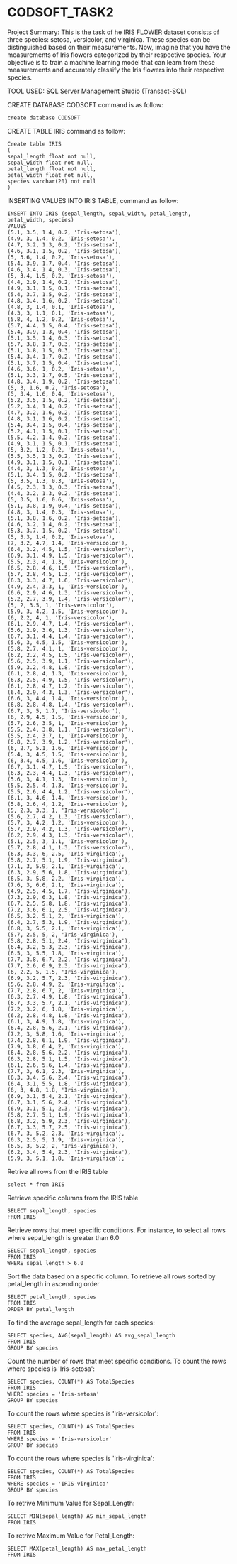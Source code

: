 # CODSOFT_TASK2

Project Summary: This is the task of he IRIS FLOWER dataset consists of three species: setosa, versicolor, and virginica. These species can be distinguished based on their measurements. Now, imagine that you have the measurements of Iris flowers categorized by their respective species. Your objective is to train a machine learning model that can learn from these measurements and accurately classify the Iris flowers into their respective species.


TOOL USED: SQL Server Management Studio (Transact-SQL)

CREATE DATABASE CODSOFT command is as follow:

    create database CODSOFT


CREATE TABLE IRIS command as follow:

    Create table IRIS
    (
    sepal_length float not null,
    sepal_width float not null,
    petal_length float not null,
    petal_width float not null,
    species varchar(20) not null
    )



INSERTING VALUES INTO IRIS TABLE, command as follow:


    INSERT INTO IRIS (sepal_length, sepal_width, petal_length, petal_width, species)
    VALUES
    (5.1, 3.5, 1.4, 0.2, 'Iris-setosa'),
    (4.9, 3, 1.4, 0.2, 'Iris-setosa'),
    (4.7, 3.2, 1.3, 0.2, 'Iris-setosa'),
    (4.6, 3.1, 1.5, 0.2, 'Iris-setosa'),
    (5, 3.6, 1.4, 0.2, 'Iris-setosa'),
    (5.4, 3.9, 1.7, 0.4, 'Iris-setosa'),
    (4.6, 3.4, 1.4, 0.3, 'Iris-setosa'),
    (5, 3.4, 1.5, 0.2, 'Iris-setosa'),
    (4.4, 2.9, 1.4, 0.2, 'Iris-setosa'),
    (4.9, 3.1, 1.5, 0.1, 'Iris-setosa'),
    (5.4, 3.7, 1.5, 0.2, 'Iris-setosa'),
    (4.8, 3.4, 1.6, 0.2, 'Iris-setosa'),
    (4.8, 3, 1.4, 0.1, 'Iris-setosa'),
    (4.3, 3, 1.1, 0.1, 'Iris-setosa'),
    (5.8, 4, 1.2, 0.2, 'Iris-setosa'),
    (5.7, 4.4, 1.5, 0.4, 'Iris-setosa'),
    (5.4, 3.9, 1.3, 0.4, 'Iris-setosa'),
    (5.1, 3.5, 1.4, 0.3, 'Iris-setosa'),
    (5.7, 3.8, 1.7, 0.3, 'Iris-setosa'),
    (5.1, 3.8, 1.5, 0.3, 'Iris-setosa'),
    (5.4, 3.4, 1.7, 0.2, 'Iris-setosa'),
    (5.1, 3.7, 1.5, 0.4, 'Iris-setosa'),
    (4.6, 3.6, 1, 0.2, 'Iris-setosa'),
    (5.1, 3.3, 1.7, 0.5, 'Iris-setosa'),
    (4.8, 3.4, 1.9, 0.2, 'Iris-setosa'),
    (5, 3, 1.6, 0.2, 'Iris-setosa'),
    (5, 3.4, 1.6, 0.4, 'Iris-setosa'),
    (5.2, 3.5, 1.5, 0.2, 'Iris-setosa'),
    (5.2, 3.4, 1.4, 0.2, 'Iris-setosa'),
    (4.7, 3.2, 1.6, 0.2, 'Iris-setosa'),
    (4.8, 3.1, 1.6, 0.2, 'Iris-setosa'),
    (5.4, 3.4, 1.5, 0.4, 'Iris-setosa'),
    (5.2, 4.1, 1.5, 0.1, 'Iris-setosa'),
    (5.5, 4.2, 1.4, 0.2, 'Iris-setosa'),
    (4.9, 3.1, 1.5, 0.1, 'Iris-setosa'),
    (5, 3.2, 1.2, 0.2, 'Iris-setosa'),
    (5.5, 3.5, 1.3, 0.2, 'Iris-setosa'),
    (4.9, 3.1, 1.5, 0.1, 'Iris-setosa'),
    (4.4, 3, 1.3, 0.2, 'Iris-setosa'),
    (5.1, 3.4, 1.5, 0.2, 'Iris-setosa'),
    (5, 3.5, 1.3, 0.3, 'Iris-setosa'),
    (4.5, 2.3, 1.3, 0.3, 'Iris-setosa'),
    (4.4, 3.2, 1.3, 0.2, 'Iris-setosa'),
    (5, 3.5, 1.6, 0.6, 'Iris-setosa'),
    (5.1, 3.8, 1.9, 0.4, 'Iris-setosa'),
    (4.8, 3, 1.4, 0.3, 'Iris-setosa'),
    (5.1, 3.8, 1.6, 0.2, 'Iris-setosa'),
    (4.6, 3.2, 1.4, 0.2, 'Iris-setosa'),
    (5.3, 3.7, 1.5, 0.2, 'Iris-setosa'),
    (5, 3.3, 1.4, 0.2, 'Iris-setosa'),
    (7, 3.2, 4.7, 1.4, 'Iris-versicolor'),
    (6.4, 3.2, 4.5, 1.5, 'Iris-versicolor'),
    (6.9, 3.1, 4.9, 1.5, 'Iris-versicolor'),
    (5.5, 2.3, 4, 1.3, 'Iris-versicolor'),
    (6.5, 2.8, 4.6, 1.5, 'Iris-versicolor'),
    (5.7, 2.8, 4.5, 1.3, 'Iris-versicolor'),
    (6.3, 3.3, 4.7, 1.6, 'Iris-versicolor'),
    (4.9, 2.4, 3.3, 1, 'Iris-versicolor'),
    (6.6, 2.9, 4.6, 1.3, 'Iris-versicolor'),
    (5.2, 2.7, 3.9, 1.4, 'Iris-versicolor'),
    (5, 2, 3.5, 1, 'Iris-versicolor'),
    (5.9, 3, 4.2, 1.5, 'Iris-versicolor'),
    (6, 2.2, 4, 1, 'Iris-versicolor'),
    (6.1, 2.9, 4.7, 1.4, 'Iris-versicolor'),
    (5.6, 2.9, 3.6, 1.3, 'Iris-versicolor'),
    (6.7, 3.1, 4.4, 1.4, 'Iris-versicolor'),
    (5.6, 3, 4.5, 1.5, 'Iris-versicolor'),
    (5.8, 2.7, 4.1, 1, 'Iris-versicolor'),
    (6.2, 2.2, 4.5, 1.5, 'Iris-versicolor'),
    (5.6, 2.5, 3.9, 1.1, 'Iris-versicolor'),
    (5.9, 3.2, 4.8, 1.8, 'Iris-versicolor'),
    (6.1, 2.8, 4, 1.3, 'Iris-versicolor'),
    (6.3, 2.5, 4.9, 1.5, 'Iris-versicolor'),
    (6.1, 2.8, 4.7, 1.2, 'Iris-versicolor'),
    (6.4, 2.9, 4.3, 1.3, 'Iris-versicolor'),
    (6.6, 3, 4.4, 1.4, 'Iris-versicolor'),
    (6.8, 2.8, 4.8, 1.4, 'Iris-versicolor'),
    (6.7, 3, 5, 1.7, 'Iris-versicolor'),
    (6, 2.9, 4.5, 1.5, 'Iris-versicolor'),
    (5.7, 2.6, 3.5, 1, 'Iris-versicolor'),
    (5.5, 2.4, 3.8, 1.1, 'Iris-versicolor'),
    (5.5, 2.4, 3.7, 1, 'Iris-versicolor'),
    (5.8, 2.7, 3.9, 1.2, 'Iris-versicolor'),
    (6, 2.7, 5.1, 1.6, 'Iris-versicolor'),
    (5.4, 3, 4.5, 1.5, 'Iris-versicolor'),
    (6, 3.4, 4.5, 1.6, 'Iris-versicolor'),
    (6.7, 3.1, 4.7, 1.5, 'Iris-versicolor'),
    (6.3, 2.3, 4.4, 1.3, 'Iris-versicolor'),
    (5.6, 3, 4.1, 1.3, 'Iris-versicolor'),
    (5.5, 2.5, 4, 1.3, 'Iris-versicolor'),
    (5.5, 2.6, 4.4, 1.2, 'Iris-versicolor'),
    (6.1, 3, 4.6, 1.4, 'Iris-versicolor'),
    (5.8, 2.6, 4, 1.2, 'Iris-versicolor'),
    (5, 2.3, 3.3, 1, 'Iris-versicolor'),
    (5.6, 2.7, 4.2, 1.3, 'Iris-versicolor'),
    (5.7, 3, 4.2, 1.2, 'Iris-versicolor'),
    (5.7, 2.9, 4.2, 1.3, 'Iris-versicolor'),
    (6.2, 2.9, 4.3, 1.3, 'Iris-versicolor'),
    (5.1, 2.5, 3, 1.1, 'Iris-versicolor'),
    (5.7, 2.8, 4.1, 1.3, 'Iris-versicolor'),
    (6.3, 3.3, 6, 2.5, 'Iris-virginica'),
    (5.8, 2.7, 5.1, 1.9, 'Iris-virginica'),
    (7.1, 3, 5.9, 2.1, 'Iris-virginica'),
    (6.3, 2.9, 5.6, 1.8, 'Iris-virginica'),
    (6.5, 3, 5.8, 2.2, 'Iris-virginica'),
    (7.6, 3, 6.6, 2.1, 'Iris-virginica'),
    (4.9, 2.5, 4.5, 1.7, 'Iris-virginica'),
    (7.3, 2.9, 6.3, 1.8, 'Iris-virginica'),
    (6.7, 2.5, 5.8, 1.8, 'Iris-virginica'),
    (7.2, 3.6, 6.1, 2.5, 'Iris-virginica'),
    (6.5, 3.2, 5.1, 2, 'Iris-virginica'),
    (6.4, 2.7, 5.3, 1.9, 'Iris-virginica'),
    (6.8, 3, 5.5, 2.1, 'Iris-virginica'),
    (5.7, 2.5, 5, 2, 'Iris-virginica'),
    (5.8, 2.8, 5.1, 2.4, 'Iris-virginica'),
    (6.4, 3.2, 5.3, 2.3, 'Iris-virginica'),
    (6.5, 3, 5.5, 1.8, 'Iris-virginica'),
    (7.7, 3.8, 6.7, 2.2, 'Iris-virginica'),
    (7.7, 2.6, 6.9, 2.3, 'Iris-virginica'),
    (6, 2.2, 5, 1.5, 'Iris-virginica'),
    (6.9, 3.2, 5.7, 2.3, 'Iris-virginica'),
    (5.6, 2.8, 4.9, 2, 'Iris-virginica'),
    (7.7, 2.8, 6.7, 2, 'Iris-virginica'),
    (6.3, 2.7, 4.9, 1.8, 'Iris-virginica'),
    (6.7, 3.3, 5.7, 2.1, 'Iris-virginica'),
    (7.2, 3.2, 6, 1.8, 'Iris-virginica'),
    (6.2, 2.8, 4.8, 1.8, 'Iris-virginica'),
    (6.1, 3, 4.9, 1.8, 'Iris-virginica'),
    (6.4, 2.8, 5.6, 2.1, 'Iris-virginica'),
    (7.2, 3, 5.8, 1.6, 'Iris-virginica'),
    (7.4, 2.8, 6.1, 1.9, 'Iris-virginica'),
    (7.9, 3.8, 6.4, 2, 'Iris-virginica'),
    (6.4, 2.8, 5.6, 2.2, 'Iris-virginica'),
    (6.3, 2.8, 5.1, 1.5, 'Iris-virginica'),
    (6.1, 2.6, 5.6, 1.4, 'Iris-virginica'),
    (7.7, 3, 6.1, 2.3, 'Iris-virginica'),
    (6.3, 3.4, 5.6, 2.4, 'Iris-virginica'),
    (6.4, 3.1, 5.5, 1.8, 'Iris-virginica'),
    (6, 3, 4.8, 1.8, 'Iris-virginica'),
    (6.9, 3.1, 5.4, 2.1, 'Iris-virginica'),
    (6.7, 3.1, 5.6, 2.4, 'Iris-virginica'),
    (6.9, 3.1, 5.1, 2.3, 'Iris-virginica'),
    (5.8, 2.7, 5.1, 1.9, 'Iris-virginica'),
    (6.8, 3.2, 5.9, 2.3, 'Iris-virginica'),
    (6.7, 3.3, 5.7, 2.5, 'Iris-virginica'),
    (6.7, 3, 5.2, 2.3, 'Iris-virginica'),
    (6.3, 2.5, 5, 1.9, 'Iris-virginica'),
    (6.5, 3, 5.2, 2, 'Iris-virginica'),
    (6.2, 3.4, 5.4, 2.3, 'Iris-virginica'),
    (5.9, 3, 5.1, 1.8, 'Iris-virginica');

    

Retrive all rows from the IRIS table

    select * from IRIS


Retrieve specific columns from the IRIS table

    SELECT sepal_length, species 
    FROM IRIS


Retrieve rows that meet specific conditions. For instance, to select all rows where sepal_length is greater than 6.0

    SELECT sepal_length, species
    FROM IRIS 
    WHERE sepal_length > 6.0


Sort the data based on a specific column. To retrieve all rows sorted by petal_length in ascending order

    SELECT petal_length, species 
    FROM IRIS 
    ORDER BY petal_length 


To find the average sepal_length for each species:

    SELECT species, AVG(sepal_length) AS avg_sepal_length
    FROM IRIS
    GROUP BY species


Count the number of rows that meet specific conditions. To count the rows where species is 'Iris-setosa':

    SELECT species, COUNT(*) AS TotalSpecies
    FROM IRIS
    WHERE species = 'Iris-setosa'
    GROUP BY species


To count the rows where species is 'Iris-versicolor':

    SELECT species, COUNT(*) AS TotalSpecies
    FROM IRIS
    WHERE species = 'Iris-versicolor'
    GROUP BY species


To count the rows where species is 'Iris-virginica':

    SELECT species, COUNT(*) AS TotalSpecies
    FROM IRIS
    WHERE species = 'IRIS-virginica'
    GROUP BY species


To retrive Minimum Value for Sepal_Length:

    SELECT MIN(sepal_length) AS min_sepal_length 
    FROM IRIS


To retrive Maximum Value for Petal_Length:

    SELECT MAX(petal_length) AS max_petal_length 
    FROM IRIS
    
